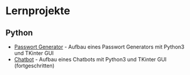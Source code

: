 # Lernprojekte 


## Python 

* [Passwort Generator](./password_generator/) - Aufbau eines Passwort Generators mit Python3 und TKinter GUI 
* [Chatbot](./chatbot/) - Aufbau eines Chatbots mit Python3 und TKinter GUI (fortgeschritten)